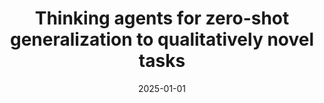 ---
title: "Thinking agents for zero-shot generalization to qualitatively novel tasks"
collection: publications
permalink: /publication/Thinkingagentsforzer
date: 2025-01-01
venue: 'arXiv preprint arXiv:2503.19815'
paperurl: 'https://arxiv.org/pdf/2503.19815'
link: 'https://arxiv.org/abs/2503.19815'
---